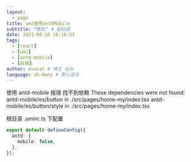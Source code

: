 ```yaml
---
layout:
  - page
title: umi使用antdMobile
subtitle: "优化" # 副标题
date: 2021-08-16 16:16:53
tags:
  - [react]
  - [umi]
  - [antd-mobile]
  - [前端]
author: evacat # 博主 站长
language: zh-Hans # 默认语言
---
```


使用 antd-mobile 报错 找不到依赖
These dependencies were not found:
antd-mobile/es/button in ./src/pages/home-my/index.tsx
antd-mobile/es/button/style in ./src/pages/home-my/index.tsx

根目录 .umirc.ts 下配置

```ts
export default defineConfig({
  antd: {
    mobile: false,
  },
});
```
